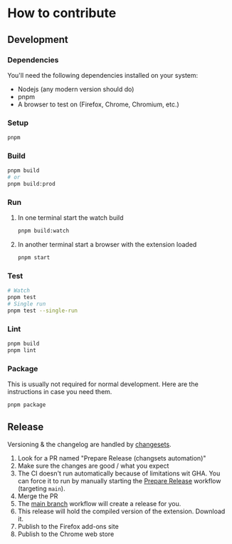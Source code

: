 # How to contribute

## Development

### Dependencies

You'll need the following dependencies installed on your system:

- Nodejs (any modern version should do)
- pnpm
- A browser to test on (Firefox, Chrome, Chromium, etc.)

### Setup

```sh
pnpm
```

### Build

```sh
pnpm build
# or
pnpm build:prod
```

### Run

1. In one terminal start the watch build

    ```sh
    pnpm build:watch
    ```

1. In another terminal start a browser with the extension loaded

    ```sh
    pnpm start
    ```

### Test

```sh
# Watch
pnpm test
# Single run
pnpm test --single-run
```

### Lint

```sh
pnpm build
pnpm lint
```

### Package

This is usually not required for normal development. Here are the instructions
in case you need them.

```sh
pnpm package
```

## Release

Versioning & the changelog are handled by [changesets](https://github.com/changesets/changesets).

1.  Look for a PR named "Prepare Release (changsets automation)"
1.  Make sure the changes are good / what you expect
1.  The CI doesn't run automatically because of limitations wit GHA. You can
    force it to run by manually starting the
    [Prepare Release](./.github/workflows/prepare-release.yml) workflow
    (targeting `main`).
1.  Merge the PR
1.  The [main branch](./.github/workflows/main.yml) workflow will create a
    release for you.
1.  This release will hold the compiled version of the extension. Download it.
1.  Publish to the Firefox add-ons site
1.  Publish to the Chrome web store

